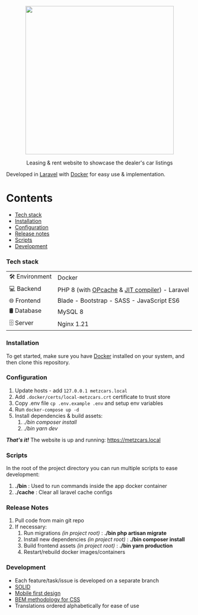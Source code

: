 <p align="center"><a href="https://metzcars.com" target="_blank"><img src="https://metzcars.com/logo/logo_lung.jpeg" width="400"></a></p>
<p align="center">Leasing & rent website to showcase the dealer's car listings</p>

Developed in [Laravel](https://github.com/laravel/laravel#readme) with [Docker](https://www.docker.com/) for easy use & implementation.

Contents
========

* [Tech stack](#tech-stack)
* [Installation](#installation)
* [Configuration](#configuration)
* [Release notes](#release-notes)
* [Scripts](#scripts)
* [Development](#development)

### Tech stack

| | |
| --- | --- |
| 🛠️ Environment | Docker |
| 💻 Backend | PHP 8 (with [OPcache](https://devdojo.com/bobbyiliev/how-to-speed-up-your-laravel-application-with-php-opcache) & [JIT compiler](https://kinsta.com/blog/php-8/#jit)) - Laravel |
| 🌐 Frontend | Blade - Bootstrap - SASS - JavaScript ES6 |
| 🛢 Database | MySQL 8 |
| 🗄️ Server | Nginx 1.21 |

### Installation

To get started, make sure you have [Docker](https://docs.docker.com/desktop/#download-and-install)
installed on your system, and then clone this repository.

### Configuration

1. Update hosts - add `127.0.0.1 metzcars.local`
2. Add `.docker/certs/local-metzcars.crt` certificate to trust store
3. Copy .env file `cp .env.example .env` and setup env variables
4. Run `docker-compose up -d`
5. Install dependencies & build assets:
   1. *./bin composer install*
   2. *./bin yarn dev*

***That's it!*** The website is up and running: https://metzcars.local

### Scripts

In the root of the project directory you can run multiple scripts to ease development:

1. **./bin** : Used to run commands inside the app docker container
2. **./cache** : Clear all laravel cache configs

### Release Notes

1. Pull code from main git repo
2. If necessary:
   1. Run migrations *(in project root)* : **./bin php artisan migrate**
   2. Install new dependencies *(in project root)* : **./bin composer install**
   3. Build frontend assets *(in project root)* : **./bin yarn production**
   4. Restart/rebuild docker images/containers

### Development

* Each feature/task/issue is developed on a separate branch
* [SOLID](https://geekflare.com/php-solid-principles/)
* [Mobile first design](https://medium.com/@Vincentxia77/what-is-mobile-first-design-why-its-important-how-to-make-it-7d3cf2e29d00)
* [BEM methodology for CSS](https://en.bem.info/methodology/)
* Translations ordered alphabetically for ease of use
